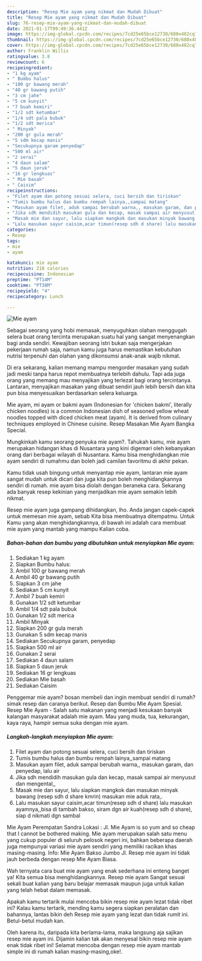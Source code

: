 ```yaml
---
description: "Resep Mie ayam yang nikmat dan Mudah Dibuat"
title: "Resep Mie ayam yang nikmat dan Mudah Dibuat"
slug: 76-resep-mie-ayam-yang-nikmat-dan-mudah-dibuat
date: 2021-01-17T09:49:36.441Z
image: https://img-global.cpcdn.com/recipes/7cd25e65bce12730/680x482cq70/mie-ayam-foto-resep-utama.jpg
thumbnail: https://img-global.cpcdn.com/recipes/7cd25e65bce12730/680x482cq70/mie-ayam-foto-resep-utama.jpg
cover: https://img-global.cpcdn.com/recipes/7cd25e65bce12730/680x482cq70/mie-ayam-foto-resep-utama.jpg
author: Franklin Willis
ratingvalue: 3.8
reviewcount: 6
recipeingredient:
- "1 kg ayam"
- " Bumbu halus"
- "100 gr bawang merah"
- "40 gr bawang putih"
- "3 cm jahe"
- "5 cm kunyit"
- "7 buah kemiri"
- "1/2 sdt ketumbar"
- "1/4 sdt pala bubuk"
- "1/2 sdt merica"
- " Minyak"
- "200 gr gula merah"
- "5 sdm kecap manis"
- "Secukupnya garam penyedap"
- "500 ml air"
- "2 serai"
- "4 daun salam"
- "5 daun jeruk"
- "16 gr lengkuas"
- " Mie basah"
- " Caisim"
recipeinstructions:
- "Filet ayam dan potong sesuai selera, cuci bersih dan tiriskan"
- "Tumis bumbu halus dan bumbu rempah lainya,,sampai matang"
- "Masukan ayam filet, aduk sampai berubah warna,, masukan garam, dan penyedap, lalu air"
- "Jika sdh mendidih masukan gula dan kecap, masak sampai air menyusut dan mengental,,"
- "Masak mie dan sayur, lalu siapkan mangkok dan masukan minyak bawang (resep sdh d share kmrin) masukan mie aduk rata,."
- "Lalu masukan sayur caisim,acar timun(resep sdh d share) lalu masukan ayamnya,,bisa di tambah bakso, siram dgn air kuah(resep sdh d share), siap d nikmati dgn sambal"
categories:
- Resep
tags:
- mie
- ayam

katakunci: mie ayam 
nutrition: 218 calories
recipecuisine: Indonesian
preptime: "PT14M"
cooktime: "PT38M"
recipeyield: "4"
recipecategory: Lunch

---
```



![Mie ayam](https://img-global.cpcdn.com/recipes/7cd25e65bce12730/680x482cq70/mie-ayam-foto-resep-utama.jpg)

Sebagai seorang yang hobi memasak, menyuguhkan olahan menggugah selera buat orang tercinta merupakan suatu hal yang sangat menyenangkan bagi anda sendiri. Kewajiban seorang istri bukan saja mengerjakan pekerjaan rumah saja, namun kamu juga harus memastikan kebutuhan nutrisi terpenuhi dan olahan yang dikonsumsi anak-anak wajib nikmat.

Di era  sekarang, kalian memang mampu mengorder masakan yang sudah jadi meski tanpa harus repot membuatnya terlebih dahulu. Tapi ada juga orang yang memang mau menyajikan yang terlezat bagi orang tercintanya. Lantaran, menyajikan masakan yang dibuat sendiri jauh lebih bersih dan kita pun bisa menyesuaikan berdasarkan selera keluarga. 

Mie ayam, mi ayam or bakmi ayam (Indonesian for &#39;chicken bakmi&#39;, literally chicken noodles) is a common Indonesian dish of seasoned yellow wheat noodles topped with diced chicken meat (ayam). It is derived from culinary techniques employed in Chinese cuisine. Resep Masakan Mie Ayam Bangka Special.

Mungkinkah kamu seorang penyuka mie ayam?. Tahukah kamu, mie ayam merupakan hidangan khas di Nusantara yang kini digemari oleh kebanyakan orang dari berbagai wilayah di Nusantara. Kamu bisa menghidangkan mie ayam sendiri di rumahmu dan boleh jadi camilan favoritmu di akhir pekan.

Kamu tidak usah bingung untuk menyantap mie ayam, lantaran mie ayam sangat mudah untuk dicari dan juga kita pun boleh menghidangkannya sendiri di rumah. mie ayam bisa diolah dengan beraneka cara. Sekarang ada banyak resep kekinian yang menjadikan mie ayam semakin lebih nikmat.

Resep mie ayam juga gampang dihidangkan, lho. Anda jangan capek-capek untuk memesan mie ayam, sebab Kita bisa membuatnya ditempatmu. Untuk Kamu yang akan menghidangkannya, di bawah ini adalah cara membuat mie ayam yang mantab yang mampu Kalian coba.

<!--inarticleads1-->

##### Bahan-bahan dan bumbu yang dibutuhkan untuk menyiapkan Mie ayam:

1. Sediakan 1 kg ayam
1. Siapkan  Bumbu halus:
1. Ambil 100 gr bawang merah
1. Ambil 40 gr bawang putih
1. Siapkan 3 cm jahe
1. Sediakan 5 cm kunyit
1. Ambil 7 buah kemiri
1. Gunakan 1/2 sdt ketumbar
1. Ambil 1/4 sdt pala bubuk
1. Gunakan 1/2 sdt merica
1. Ambil  Minyak
1. Siapkan 200 gr gula merah
1. Gunakan 5 sdm kecap manis
1. Sediakan Secukupnya garam, penyedap
1. Siapkan 500 ml air
1. Gunakan 2 serai
1. Sediakan 4 daun salam
1. Siapkan 5 daun jeruk
1. Sediakan 16 gr lengkuas
1. Sediakan  Mie basah
1. Sediakan  Caisim


Penggemar mie ayam? bosan membeli dan ingin membuat sendiri di rumah? simak resep dan caranya berikut. Resep dan Bumbu Mie Ayam Spesial. Resep Mie Ayam - Salah satu makanan yang menjadi kesukaan banyak kalangan masyarakat adalah mie ayam. Mau yang muda, tua, kekurangan, kaya raya, hampir semua suka dengan mie ayam. 

<!--inarticleads2-->

##### Langkah-langkah menyiapkan Mie ayam:

1. Filet ayam dan potong sesuai selera, cuci bersih dan tiriskan
1. Tumis bumbu halus dan bumbu rempah lainya,,sampai matang
1. Masukan ayam filet, aduk sampai berubah warna,, masukan garam, dan penyedap, lalu air
1. Jika sdh mendidih masukan gula dan kecap, masak sampai air menyusut dan mengental,,
1. Masak mie dan sayur, lalu siapkan mangkok dan masukan minyak bawang (resep sdh d share kmrin) masukan mie aduk rata,.
1. Lalu masukan sayur caisim,acar timun(resep sdh d share) lalu masukan ayamnya,,bisa di tambah bakso, siram dgn air kuah(resep sdh d share), siap d nikmati dgn sambal


Mie Ayam Perempatan Sandra Lokasi : Jl. Mie Ayam is so yum and so cheap that I cannot be bothered making. Mie ayam merupakan salah satu menu yang cukup populer di seluruh pelosok negeri ini, bahkan beberapa daerah juga mempunyai variasi mie ayam sendiri yang memiliki racikan khas masing-masing. Info: Mie Ayam Bakso Jumbo Jl. Resep mie ayam ini tidak jauh berbeda dengan resep Mie Ayam Biasa. 

Wah ternyata cara buat mie ayam yang enak sederhana ini enteng banget ya! Kita semua bisa menghidangkannya. Resep mie ayam Sangat sesuai sekali buat kalian yang baru belajar memasak maupun juga untuk kalian yang telah hebat dalam memasak.

Apakah kamu tertarik mulai mencoba bikin resep mie ayam lezat tidak ribet ini? Kalau kamu tertarik, mending kamu segera siapkan peralatan dan bahannya, lantas bikin deh Resep mie ayam yang lezat dan tidak rumit ini. Betul-betul mudah kan. 

Oleh karena itu, daripada kita berlama-lama, maka langsung aja sajikan resep mie ayam ini. Dijamin kalian tak akan menyesal bikin resep mie ayam enak tidak ribet ini! Selamat mencoba dengan resep mie ayam mantab simple ini di rumah kalian masing-masing,oke!.

